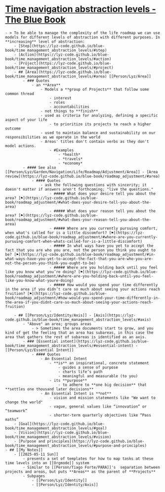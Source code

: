 # [Time navigation abstraction levels - The Blue Book](https://lyz-code.github.io/blue-book/time_management_abstraction_levels/)
	- > To be able to manage the complexity of the life roadmap we can use models for different levels of abstraction with different purposes. In **increasing** level of abstraction:
		- [Step](https://lyz-code.github.io/blue-book/time_management_abstraction_levels/#step)
		- [Action](https://lyz-code.github.io/blue-book/time_management_abstraction_levels/#action)
		- [Project](https://lyz-code.github.io/blue-book/time_management_abstraction_levels/#project)
		- ## [Area](https://lyz-code.github.io/blue-book/time_management_abstraction_levels/#area) [[Person/Lyz/Area]]
			- ### Quotes
				- an **Area**
					- Models a **group of Projects** that follow some common thread
						- interest
						- roles
						- accountabilities
					- not things to **finish**
					- used as criteria for analyzing, defining a specific aspect of your life
						- to prioritize its projects to reach a higher outcome
					- used to maintain balance and sustainability on our responsibilities as we operate in the world
					- Areas' titles don't contain verbs as they don't model actions.
						- #Examples
							- *health*
							- *travels*
							- *economy*
			- #### See also [[Person/Lyz/Garden/Navigation/Life/Roadmap/Adjustment/Area]] - [Area review](https://lyz-code.github.io/blue-book/roadmap_adjustment/#area)
				- #### Quotes
					- ask the following questions with sincerity; it doesn't matter if answers aren't forthcoming; "live the questions."
						- ##### What does your desire tell you about the area? [⚑](https://lyz-code.github.io/blue-book/roadmap_adjustment/#what-does-your-desire-tell-you-about-the-area)
						- ##### What does your reason tell you about the area? [⚑](https://lyz-code.github.io/blue-book/roadmap_adjustment/#what-does-your-reason-tell-you-about-the-area)
						- ##### Where are you currently pursuing comfort, when what's called for is a little discomfort? [⚑](https://lyz-code.github.io/blue-book/roadmap_adjustment/#where-are-you-currently-pursuing-comfort-when-whats-called-for-is-a-little-discomfort)
						- ##### In what ways have you yet to accept the fact that you are who you are, not the person you think you ought to be? [⚑](https://lyz-code.github.io/blue-book/roadmap_adjustment/#in-what-ways-have-you-yet-to-accept-the-fact-that-you-are-who-you-are-not-the-person-you-think-you-ought-to-be)
						- ##### Where are you holding back until you feel like you know what you’re doing? [⚑](https://lyz-code.github.io/blue-book/roadmap_adjustment/#where-are-you-holding-back-until-you-feel-like-you-know-what-youre-doing)
						- ##### How would you spend your time differently in the area if you didn’t care so much about seeing your actions reach fruition? [⚑](https://lyz-code.github.io/blue-book/roadmap_adjustment/#how-would-you-spend-your-time-differently-in-the-area-if-you-didnt-care-so-much-about-seeing-your-actions-reach-fruition)
						-
		- ## [[Person/Lyz/Identity/Axis]] - [Axis](https://lyz-code.github.io/blue-book/time_management_abstraction_levels/#axis)
			- "Above" an area; groups areas
				- > Sometimes the area documents start to grow, and you kind of get the feeling that an area has subareas, in this case the area that gathers the rest of subareas is identified as an axis.
			- ### [Essential intent](https://lyz-code.github.io/blue-book/time_management_abstraction_levels/#essential-intent) - [[Person/Lyz/Essential Intent]]
				- #### Quotes
					- An Essential Intent
						- **is** an inspirational, concrete statement
							- guides a sense of purpose
							- charts life’s path
							- meaningful and measurable (to you)
						- its **purpose**
							- to adhere to **one big decision** that **settles one thousand later decisions**
					- An Essential Intent is **not**
						- vision and mission statements like "We want to change the world"
						- vague, general values like “innovation” or “teamwork”
						- shorter-term quarterly objectives like “Pass maths”
		- [Goal](https://lyz-code.github.io/blue-book/time_management_abstraction_levels/#goal)
		- [Vision](https://lyz-code.github.io/blue-book/time_management_abstraction_levels/#vision)
		- [Purpose and principles](https://lyz-code.github.io/blue-book/time_management_abstraction_levels/#purpose-and-principles)
	- ## [[My Notes]]
		- [[2025-05-11 Sun]]
			- presents a set of templates for how to map tasks at these time levels into an [[Orgmode]] system
			- Similar to [[Person/Tiago Forte/PARA]]'s  separation between projects and areas, but puts **Areas** as the parent of **Projects**
			- Subpages
				- [[Person/Lyz/Identity]]
				- [[Person/Lyz/Identity/Axis]]